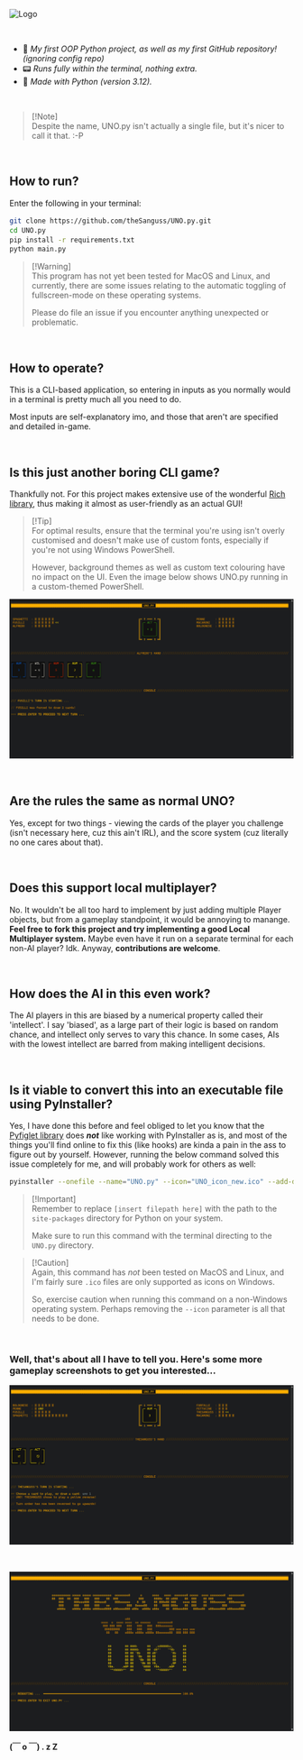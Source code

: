![Logo](/UNO_icon_new.ico)

<br>

- 🚀 _My first OOP Python project, as well as my first GitHub repository! (ignoring config repo)_
- 📟 _Runs fully within the terminal, nothing extra._
- 🐍 _Made with Python (version 3.12)._

<br>

> [!Note]\
> Despite the name, UNO.py isn't actually a single file, but it's nicer to call it that. :-P

<br>

## How to run?

Enter the following in your terminal:

```bash
git clone https://github.com/theSanguss/UNO.py.git
cd UNO.py
pip install -r requirements.txt
python main.py
```

> [!Warning]\
> This program has not yet been tested for MacOS and Linux, and currently, there are some issues relating to the automatic toggling of fullscreen-mode on these operating systems.
>
> Please do file an issue if you encounter anything unexpected or problematic.

<br>

## How to operate?

This is a CLI-based application, so entering in inputs as you normally would in a terminal is pretty much all you need to do.

Most inputs are self-explanatory imo, and those that aren't are specified and detailed in-game.

<br>

## Is this just another boring CLI game?

Thankfully not. For this project makes extensive use of the wonderful [Rich library](https://github.com/Textualize/rich/), thus making it almost as user-friendly as an actual GUI!

> [!Tip]\
> For optimal results, ensure that the terminal you're using isn't overly customised and doesn't make use of custom fonts, especially if you're not using Windows PowerShell.
>
> However, background themes as well as custom text colouring have no impact on the UI. Even the image below shows UNO.py running in a custom-themed PowerShell.

![UI rich in Rich formatting](/Gameplay%20Images/variety_of_cards_in_hand.png)

<br>

## Are the rules the same as normal UNO?

Yes, except for two things - viewing the cards of the player you challenge (isn't necessary here, cuz this ain't IRL), and the score system (cuz literally no one cares about that).

<br>

## Does this support local multiplayer?

No. It wouldn't be all too hard to implement by just adding multiple Player objects, but from a gameplay standpoint, it would be annoying to manange. **Feel free to fork this project and try implementing a good Local Multiplayer system.** Maybe even have it run on a separate terminal for each non-AI player? Idk. Anyway, **contributions are welcome**.

<br>

## How does the AI in this even work?

The AI players in this are biased by a numerical property called their 'intellect'. I say 'biased', as a large part of their logic is based on random chance, and intellect only serves to vary this chance. In some cases, AIs with the lowest intellect are barred from making intelligent decisions.

<br>

## Is it viable to convert this into an executable file using PyInstaller?

Yes, I have done this before and feel obliged to let you know that the [Pyfiglet library](https://github.com/pwaller/pyfiglet/) does **_not_** like working with PyInstaller as is, and most of the things you'll find online to fix this (like hooks) are kinda a pain in the ass to figure out by yourself. However, running the below command solved this issue completely for me, and will probably work for others as well:

```bash
pyinstaller --onefile --name="UNO.py" --icon="UNO_icon_new.ico" --add-data "[insert filepath here]\site-packages\pyfiglet\fonts;.\pyfiglet\fonts" main.py
```

> [!Important]\
> Remember to replace `[insert filepath here]` with the path to the `site-packages` directory for Python on your system.
>
> Make sure to run this command with the terminal directing to the `UNO.py` directory.

> [!Caution]\
> Again, this command has _not_ been tested on MacOS and Linux, and I'm fairly sure `.ico` files are only supported as icons on Windows.
>
> So, exercise caution when running this command on a non-Windows operating system. Perhaps removing the `--icon` parameter is all that needs to be done.

<br>

### Well, that's about all I have to tell you. Here's some more gameplay screenshots to get you interested...

![UNO! declared & turn order reversed](/Gameplay%20Images/declared_uno_and%20reversed_turn_order.png)

<br>

![Victory Screen](/Gameplay%20Images/lesgo_i_win.png)

**(￣ o ￣) . z Z**
